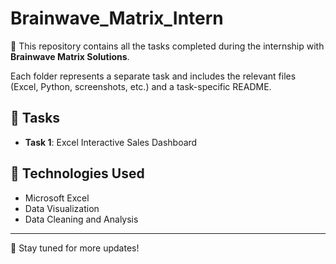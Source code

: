 # Brainwave_Matrix_Intern

🚀 This repository contains all the tasks completed during the internship with **Brainwave Matrix Solutions**.

Each folder represents a separate task and includes the relevant files (Excel, Python, screenshots, etc.) and a task-specific README.

## 📂 Tasks
- **Task 1**: Excel Interactive Sales Dashboard

## 📌 Technologies Used
- Microsoft Excel
- Data Visualization
- Data Cleaning and Analysis

---
🔗 Stay tuned for more updates!
